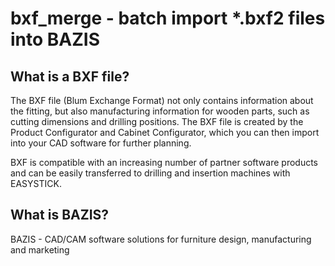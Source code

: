 # bxf_merge - batch import *.bxf2 files into BAZIS
## What is a BXF file?
The BXF file (Blum Exchange Format) not only contains information about the fitting, but also manufacturing information for wooden parts, such as cutting dimensions and drilling positions. The BXF file is created by the Product Configurator and Cabinet Configurator, which you can then import into your CAD software for further planning.

BXF is compatible with an increasing number of partner software products and can be easily transferred to drilling and insertion machines with EASYSTICK.

## What is BAZIS?
BAZIS - CAD/CAM software solutions for furniture design, manufacturing and marketing
